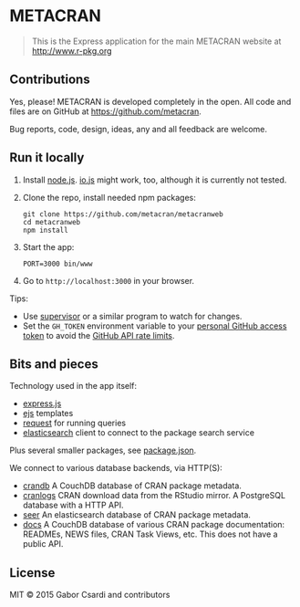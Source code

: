 
# METACRAN

> This is the Express application for the main METACRAN
> website at http://www.r-pkg.org

## Contributions

Yes, please! METACRAN is developed completely in the open.
All code and files are on GitHub at https://github.com/metacran.

Bug reports, code, design, ideas, any and all feedback
are welcome.

## Run it locally

1. Install [node.js](https://nodejs.org/).
   [io.js](https://iojs.org/en/index.html) might work, too, although
   it is currently not tested.
2. Clone the repo, install needed npm packages:
   
    ```
    git clone https://github.com/metacran/metacranweb
	cd metacranweb
	npm install
	```

3. Start the app:

    ```
    PORT=3000 bin/www
	```

4. Go to `http://localhost:3000` in your browser.

Tips:
- Use [supervisor](https://github.com/isaacs/node-supervisor) or
  a similar program to watch for changes.
- Set the `GH_TOKEN` environment variable to your
  [personal GitHub access token](https://github.com/settings/tokens/new)
  to avoid the
  [GitHub API rate limits](https://developer.github.com/v3/rate_limit/).

## Bits and pieces

Technology used in the app itself:

- [express.js](http://expressjs.com/)
- [ejs](http://www.embeddedjs.com/) templates
- [request](https://github.com/request/request) for running queries
- [elasticsearch](https://github.com/elastic/elasticsearch-js)
  client to connect to the package search service

Plus several smaller packages, see [package.json](/package.json).

We connect to various database backends, via HTTP(S):
- [crandb](https://github.com/metacran/crandb) A CouchDB database of
  CRAN package metadata.
- [cranlogs](https://github.com/metacran/cranlogs.app) CRAN download
  data from the RStudio mirror. A PostgreSQL database with a HTTP API.
- [seer](https://github.com/metacran/seer) An elasticsearch database of
  CRAN package metadata.
- [docs](http://docs.r-pkg.org:5984/) A  CouchDB database of various
  CRAN package documentation: READMEs, NEWS files, CRAN Task Views, etc.
  This does not have a public API.

## License

MIT © 2015 Gabor Csardi and contributors
